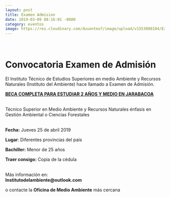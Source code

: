 ```yaml
---
layout: post
title: Examen Admision
date: 2019-03-09 08:16:01 -0600
category: eventos
image: https://res.cloudinary.com/duuonteo7/image/upload/v1553008104/Examen_Admision.jpg
---
```

<html>
<head>

</head>
<body>
<h1><br />
<strong>Convocatoria Examen de Admisi&oacute;n</strong></h1>

<p>El Instituto T&eacute;cnico de Estudios Superiores en medio Ambiente y Recursos Naturales (Instituto del Ambiente) hace llamado a Examen de Admisi&oacute;n.</p>

<p><u><strong>BECA COMPLETA PARA ESTUDIAR 2 A&Ntilde;OS Y MEDIO EN JARABACOA</strong></u></p>

<p><br />
T&eacute;cnico Superior en Medio Ambiente y Recursos Naturales &eacute;nfasis en Gesti&oacute;n Ambiental o Ciencias Forestales</p>

<p><br />
<strong>Fecha:</strong> Jueves 25 de abril 2019</p>

<p><strong>Lugar</strong>: Diferentes provincias del pa&iacute;s</p>

<p><strong>Bachiller:</strong> Menor de 25 a&ntilde;os</p>

<p><strong>Traer consigo:</strong> Copia de la c&eacute;dula</p>

<p><br />
M&aacute;s informaci&oacute;n en:<br />
<strong>Institutodelambiente@outlook.com</strong></p>

<p>o contacte la <strong>Oficina de Medio Ambiente</strong> m&aacute;s cercana</p>
</body>
</html>
